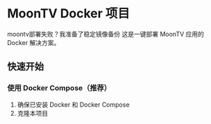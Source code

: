 # MoonTV Docker 项目

moontv部署失败？我准备了稳定镜像备份    这是一键部署 MoonTV 应用的 Docker 解决方案。

## 快速开始

### 使用 Docker Compose（推荐）

1. 确保已安装 Docker 和 Docker Compose
2. 克隆本项目
